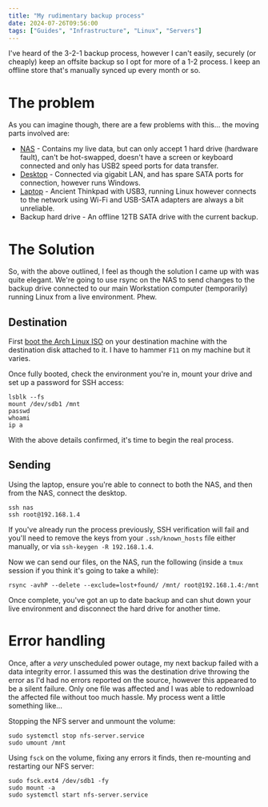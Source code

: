 ```yaml
---
title: "My rudimentary backup process"
date: 2024-07-26T09:56:00
tags: ["Guides", "Infrastructure", "Linux", "Servers"]
---
```


I've heard of the 3-2-1 backup process, however I can't easily, securely (or cheaply) keep an offsite backup so I opt for more of a 1-2 process. I keep an offline store that's manually synced up every month or so.

# The problem

 As you can imagine though, there are a few problems with this... the moving parts involved are:
 
* [NAS](/hardware/) - Contains my live data, but can only accept 1 hard drive (hardware fault), can't be hot-swapped, doesn't have a screen or keyboard connected and only has USB2 speed ports for data transfer.
* [Desktop](/hardware/) - Connected via gigabit LAN, and has spare SATA ports for connection, however runs Windows.
* [Laptop](/hardware/) - Ancient Thinkpad with USB3, running Linux however connects to the network using Wi-Fi and USB-SATA adapters are always a bit unreliable.
* Backup hard drive - An offline 12TB SATA drive with the current backup.

# The Solution

So, with the above outlined, I feel as though the solution I came up with was quite elegant. We're going to use rsync on the NAS to send changes to the backup drive connected to our main Workstation computer (temporarily) running Linux from a live environment. Phew.

## Destination

First [boot the Arch Linux ISO](/whats-on-my-usb-key/) on your destination machine with the destination disk attached to it. I have to hammer `F11` on my machine but it varies.

Once fully booted, check the environment you're in, mount your drive and set up a password for SSH access:

```
lsblk --fs
mount /dev/sdb1 /mnt
passwd
whoami
ip a
```

With the above details confirmed, it's time to begin the real process.

## Sending

Using the laptop, ensure you're able to connect to both the NAS, and then from the NAS, connect the desktop.
```
ssh nas
ssh root@192.168.1.4
```

If you've already run the process previously, SSH verification will fail and you'll need to remove the keys from your `.ssh/known_hosts` file either manually, or via `ssh-keygen -R 192.168.1.4`.

Now we can send our files, on the NAS, run the following (inside a `tmux` session if you think it's going to take a while):

```
rsync -avhP --delete --exclude=lost+found/ /mnt/ root@192.168.1.4:/mnt
```

Once complete, you've got an up to date backup and can shut down your live environment and disconnect the hard drive for another time.

# Error handling

Once, after a _very_ unscheduled power outage, my next backup failed with a data integrity error. I assumed this was the destination drive throwing the error as I'd had no errors reported on the source, however this appeared to be a silent failure. Only one file was affected and I was able to redownload the affected file without too much hassle. My process went a little something like...

Stopping the NFS server and unmount the volume:
```
sudo systemctl stop nfs-server.service
sudo umount /mnt
```

Using `fsck` on the volume, fixing any errors it finds, then re-mounting and restarting our NFS server:
```
sudo fsck.ext4 /dev/sdb1 -fy
sudo mount -a
sudo systemctl start nfs-server.service
```
